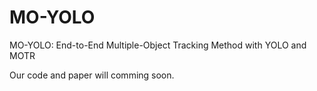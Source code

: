 # MO-YOLO
MO-YOLO: End-to-End Multiple-Object Tracking Method with YOLO and MOTR

Our code and paper will comming soon.
